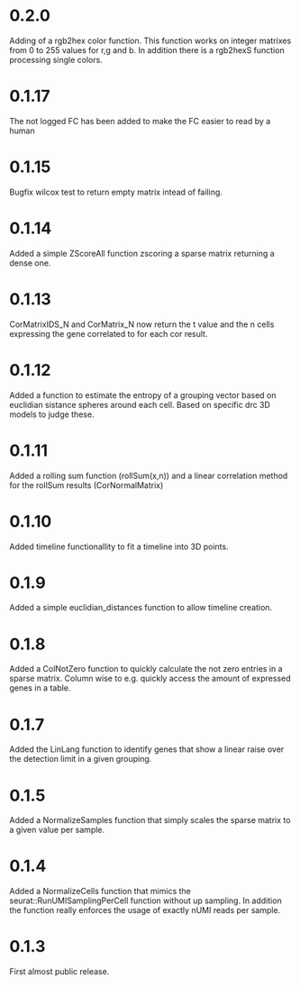 # 0.2.0

Adding of a rgb2hex color function. This function works on integer matrixes from 0 to 255 values for r,g and b.
In addition there is a rgb2hexS function processing single colors.

# 0.1.17

The not logged FC has been added to make the FC easier to read by a human

# 0.1.15

Bugfix wilcox test to return empty matrix intead of failing.

# 0.1.14

Added a simple ZScoreAll function zscoring a sparse matrix returning a dense one.

# 0.1.13

CorMatrixIDS_N and CorMatrix_N now return the t value and the n cells expressing the gene correlated to for each cor result.


# 0.1.12

Added a function to estimate the entropy of a grouping vector based on euclidian sistance spheres around each cell. 
Based on specific drc 3D models to judge these.

# 0.1.11

Added a rolling sum function (rollSum(x,n)) and a linear correlation method for the rollSum results (CorNormalMatrix)

# 0.1.10

Added timeline functionallity to fit a timeline into 3D points.

# 0.1.9

Added a simple euclidian_distances function to allow timeline creation.

# 0.1.8

Added a ColNotZero function to quickly calculate the not zero entries in a sparse matrix. Column wise to e.g. quickly access the amount of expressed genes in a table.

# 0.1.7

Added the LinLang function to identify genes that show a linear raise over the detection limit in a given grouping.  

# 0.1.5

Added a NormalizeSamples function that simply scales the sparse matrix to a given value per sample.

# 0.1.4

Added a NormalizeCells function that mimics the seurat::RunUMISamplingPerCell function without up sampling.
In addition the function really enforces the usage of exactly nUMI reads per sample.

# 0.1.3

First almost public release.
